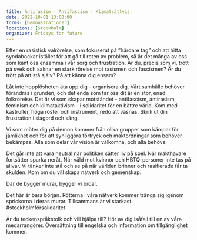 ```yaml
---
title: Antirasism - Antifascism - Klimaträttvis
date: 2022-10-01 13:00:00
forms: [Demonstrationer]
locations: [Stockholm]
organizer: Fridays for future
---
```

Efter en rasistisk valrörelse, som fokuserat på ”hårdare tag” och att hitta syndabockar istället för att gå till roten av problem, så är det många av oss som känt oss ensamma i vår sorg och frustration. Är du, precis som vi, trött på svek och saknar en stark rörelse mot rasismen och fascismen? Är du trött på att stå själv? På att känna dig ensam?

Låt inte hopplösheten äta upp dig - organisera dig. Vårt samhälle behöver förändras i grunden, och det enda som tar oss dit är en stor, enad folkrörelse. Det är vi som skapar motståndet - antifascism, antirasism, feminism och klimataktivism - i solidaritet för en bättre värld. Kom med kastruller, höga röster och instrument, redo att väsnas. Skrik ut din frustration i slagord och sång.

Vi som möter dig på demon kommer från olika grupper som kämpar för jämlikhet och för att synliggöra förtryck och maktordningar som behöver bekämpas. Alla som delar vår vision är välkomna, och alla behövs.

Det går inte att vara neutral när politiken sätter liv på spel. När makthavare fortsätter sparka neråt. När våld mot kvinnor och HBTQ-personer inte tas på allvar. Vi tänker inte stå och se på när världen brinner och rasifierade får ta skulden. Kom om du vill skapa nätverk och gemenskap.

Där de bygger murar, bygger vi broar.

Det här är bara början. Rötterna i våra nätverk kommer tränga sig igenom sprickorna i deras murar.
Tillsammans är vi starkast. #stockholmförsolidaritet

Är du teckenspråkstolk och vill hjälpa till? Hör av dig isåfall till en av våra medarrangörer.
Översättning till engelska och information om tillgänglighet kommer.